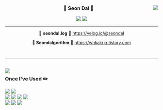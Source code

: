 <div align="center">
  
   <img align="right" src="https://github-readme-stats.vercel.app/api/top-langs/?username=seondal&theme=dracula&exclude_repo=2020_1_CPL,2021_1_OOP,2021_2_ESL&layout=compact&langs_count=10"/>

  ### 🐣 Seon Dal 🐥 
  
 <a href="https://github.com/seondal"><img src="https://hits.seeyoufarm.com/api/count/incr/badge.svg?url=https%3A%2F%2Fgithub.com%2Fseondal&count_bg=%23000000&title_bg=%23000000&icon=github.svg&icon_color=%23E7E7E7&title=GitHub&edge_flat=false)"/></a> <a href="https://solved.ac/whkakrkr"><img src="http://mazassumnida.wtf/api/mini/generate_badge?boj=whkakrkr"/></a>

 ---

 🍏 **seondal.log** 🍏 https://velog.io/@seondal
 
 🍊 **Seondalgorithm** 🍊 https://whkakrkr.tistory.com
 
</div>
  
  <br>
   
 ---
 
 <br>
 
   <img align="left" src="https://github-readme-stats.vercel.app/api?username=seondal&show_icons=true&theme=dracula&hide="/>

<div align="left">
 
### Once I've Used ✏️

<img src="https://img.shields.io/badge/React-61DAFB?style=flat-square&logo=react&logoColor=white"/></a>
<img src="https://img.shields.io/badge/Firebase-FFCA28?style=flat-square&logo=firebase&logoColor=white"/></a>
<br>
<img src="https://img.shields.io/badge/VisualStudioCode-007ACC?style=flat-square&logo=visualstudiocode&logoColor=white"/></a>
<img src="https://img.shields.io/badge/Eclipse-2C2255?style=flat-square&logo=eclipse&logoColor=white"/></a>
<img src="https://img.shields.io/badge/AndroidStudio-3DDC84?style=flat-square&logo=androidstudio&logoColor=white"/></a>
<img src="https://img.shields.io/badge/XCode-147EFB?style=flat-square&logo=xcode&logoColor=white"/></a>
<br>
<img src="https://img.shields.io/badge/GitHub-181717?style=flat-square&logo=github&logoColor=white"/></a>
<img src="https://img.shields.io/badge/Figma-F24E1E?style=flat-square&logo=figma&logoColor=white"/></a>
<img src="https://img.shields.io/badge/Notion-000000?style=flat-square&logo=notion&logoColor=white"/></a>
